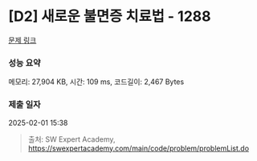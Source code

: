 # [D2] 새로운 불면증 치료법 - 1288 

[문제 링크](https://swexpertacademy.com/main/code/problem/problemDetail.do?contestProbId=AV18_yw6I9MCFAZN) 

### 성능 요약

메모리: 27,904 KB, 시간: 109 ms, 코드길이: 2,467 Bytes

### 제출 일자

2025-02-01 15:38



> 출처: SW Expert Academy, https://swexpertacademy.com/main/code/problem/problemList.do